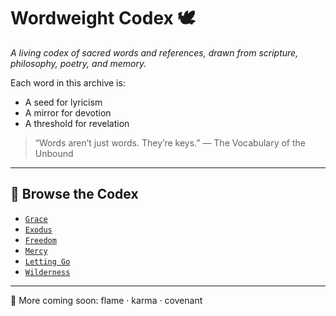 # Wordweight Codex 🕊

*A living codex of sacred words and references, drawn from scripture, philosophy, poetry, and memory.*

Each word in this archive is:
- A seed for lyricism
- A mirror for devotion
- A threshold for revelation

> “Words aren’t just words. They’re keys.” — The Vocabulary of the Unbound

---

## 📖 Browse the Codex

- [`Grace`](words/grace.md)
- [`Exodus`](words/exodus.md)
- [`Freedom`](words/freedom.md)
- [`Mercy`](words/mercy.md)
- [`Letting Go`](words/letting_go.md)
- [`Wilderness`](words/wilderness.md)

---

🔮 More coming soon: flame · karma · covenant

